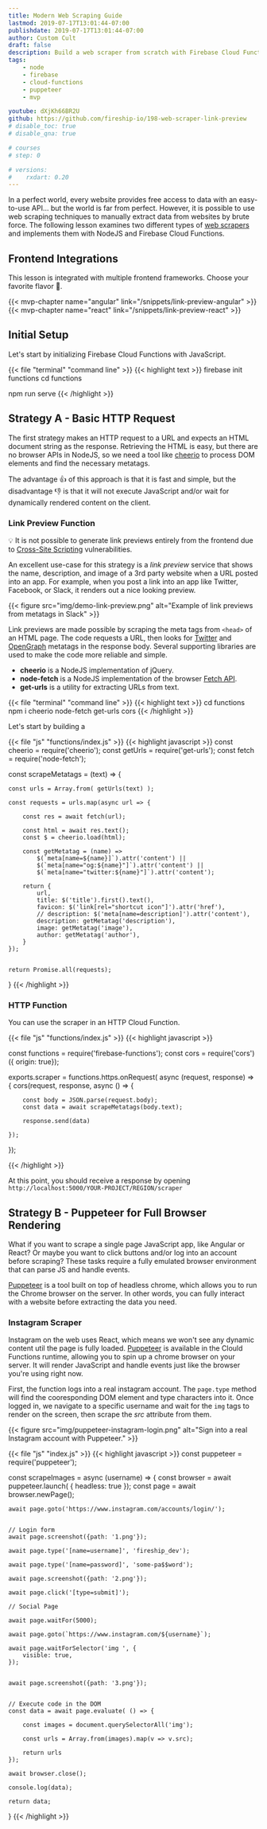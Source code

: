 ```yaml
---
title: Modern Web Scraping Guide
lastmod: 2019-07-17T13:01:44-07:00
publishdate: 2019-07-17T13:01:44-07:00
author: Custom Cult
draft: false
description: Build a web scraper from scratch with Firebase Cloud Functions, Puppeteer, and NodeJS
tags: 
    - node
    - firebase
    - cloud-functions
    - puppeteer
    - mvp

youtube: dXjKh66BR2U 
github: https://github.com/fireship-io/198-web-scraper-link-preview
# disable_toc: true
# disable_qna: true

# courses
# step: 0

# versions:
#    rxdart: 0.20
---
```



In a perfect world, every website provides free access to data with an easy-to-use API... but the world is far from perfect. However, it is possible to use web scraping techniques to manually extract data from websites by brute force. The following lesson examines two different types of [web scrapers](https://en.wikipedia.org/wiki/Web_scraping) and implements them with NodeJS and Firebase Cloud Functions.


## Frontend Integrations

This lesson is integrated with multiple frontend frameworks. Choose your favorite flavor 🍧. 

<nav>
    {{< mvp-chapter name="angular" link="/snippets/link-preview-angular" >}}
    {{< mvp-chapter name="react" link="/snippets/link-preview-react" >}}
</nav>


## Initial Setup

Let's start by initializing Firebase Cloud Functions with JavaScript. 

{{< file "terminal" "command line" >}}
{{< highlight text >}}
firebase init functions
cd functions

npm run serve
{{< /highlight >}}



## Strategy A - Basic HTTP Request


The first strategy makes an HTTP request to a URL and expects an HTML document string as the response. Retrieving the HTML is easy, but there are no browser APIs in NodeJS, so we need a tool like [cheerio](https://cheerio.js.org/) to process DOM elements and find the necessary metatags. 

The advantage 👍 of this approach is that it is fast and simple, but the disadvantage 👎 is that it will not execute JavaScript and/or wait for dynamically rendered content on the client. 


### Link Preview Function

💡 It is not possible to generate link previews entirely from the frontend due to [Cross-Site Scripting](https://en.wikipedia.org/wiki/Cross-site_scripting) vulnerabilities. 

An excellent use-case for this strategy is a *link preview* service that shows the name, description, and image of a 3rd party website when a URL posted into an app. For example, when you post a link into an app like Twitter, Facebook, or Slack, it renders out a nice looking preview. 

{{< figure src="img/demo-link-preview.png" alt="Example of link previews from metatags in Slack" >}}


Link previews are made possible by scraping the meta tags from `<head>` of an HTML page. The code requests a URL, then looks for [Twitter](https://developer.twitter.com/en/docs/tweets/optimize-with-cards/guides/getting-started.html) and [OpenGraph](http://ogp.me/) metatags in the response body. Several supporting libraries are used to make the code more reliable and simple. 

- **cheerio** is a NodeJS implementation of jQuery. 
- **node-fetch** is a NodeJS implementation of the browser [Fetch API](https://developer.mozilla.org/en-US/docs/Web/API/Fetch_API). 
- **get-urls** is a utility for extracting URLs from text. 

{{< file "terminal" "command line" >}}
{{< highlight text >}}
cd functions
npm i cheerio node-fetch get-urls cors
{{< /highlight >}}


Let's start by building a 

{{< file "js" "functions/index.js" >}}
{{< highlight javascript >}}
const cheerio = require('cheerio');
const getUrls = require('get-urls');
const fetch = require('node-fetch');

const scrapeMetatags = (text) => {



    const urls = Array.from( getUrls(text) );

    const requests = urls.map(async url => {

        const res = await fetch(url);

        const html = await res.text();
        const $ = cheerio.load(html);
        
        const getMetatag = (name) =>  
            $(`meta[name=${name}]`).attr('content') ||  
            $(`meta[name="og:${name}"]`).attr('content') ||  
            $(`meta[name="twitter:${name}"]`).attr('content');

        return { 
            url,
            title: $('title').first().text(),
            favicon: $('link[rel="shortcut icon"]').attr('href'),
            // description: $('meta[name=description]').attr('content'),
            description: getMetatag('description'),
            image: getMetatag('image'),
            author: getMetatag('author'),
        }
    });


    return Promise.all(requests);

}
{{< /highlight >}}



### HTTP Function

You can use the scraper in an HTTP Cloud Function. 

{{< file "js" "functions/index.js" >}}
{{< highlight javascript >}}

const functions = require('firebase-functions');
const cors = require('cors')({ origin: true});


exports.scraper = functions.https.onRequest( async (request, response) => {
    cors(request, response, async () => {


        const body = JSON.parse(request.body);
        const data = await scrapeMetatags(body.text);

        response.send(data)

    });
});

{{< /highlight >}}


At this point, you should receive a response by opening `http://localhost:5000/YOUR-PROJECT/REGION/scraper`

## Strategy B - Puppeteer for Full Browser Rendering

What if you want to scrape a single page JavaScript app, like Angular or React? Or maybe you want to click buttons and/or log into an account before scraping? These tasks require a fully emulated browser environment that can parse JS and handle events. 


[Puppeteer](https://github.com/GoogleChrome/puppeteer) is a tool built on top of headless chrome, which allows you to run the Chrome browser on the server. In other words, you can fully interact with a website before extracting the data you need. 


### Instagram Scraper

Instagram on the web uses React, which means we won't see any dynamic content util the page is fully loaded. [Puppeteer](https://try-puppeteer.appspot.com/) is available in the Clould Functions runtime, allowing you to spin up a chrome browser on your server. It will render JavaScript and handle events just like the browser you're using right now.

First, the function logs into a real instagram account. The `page.type` method will find the cooresponding DOM element and type characters into it. Once logged in, we navigate to a specific username and wait for the `img` tags to render on the screen, then scrape the *src* attribute from them. 

{{< figure src="img/puppeteer-instagram-login.png" alt="Sign into a real Instagram account with Puppeteer." >}}



{{< file "js" "index.js" >}}
{{< highlight javascript >}}
const puppeteer = require('puppeteer');

const scrapeImages = async (username) => {
    const browser = await puppeteer.launch( { headless: true });
    const page = await browser.newPage();
    
    await page.goto('https://www.instagram.com/accounts/login/');


    // Login form
    await page.screenshot({path: '1.png'});

    await page.type('[name=username]', 'fireship_dev');

    await page.type('[name=password]', 'some-pa$$word');

    await page.screenshot({path: '2.png'});

    await page.click('[type=submit]');

    // Social Page

    await page.waitFor(5000);

    await page.goto(`https://www.instagram.com/${username}`);

    await page.waitForSelector('img ', {
        visible: true,
    });


    await page.screenshot({path: '3.png'});


    // Execute code in the DOM
    const data = await page.evaluate( () => {

        const images = document.querySelectorAll('img');

        const urls = Array.from(images).map(v => v.src);

        return urls
    });
  
    await browser.close();

    console.log(data);

    return data;
}
{{< /highlight >}}
